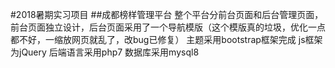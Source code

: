 #2018暑期实习项目
##成都榜样管理平台
整个平台分前台页面和后台管理页面，前台页面独立设计，后台页面采用了一个导航模版（这个模版真的垃圾，优化一点都不好，一缩放网页就乱了，改bug已修复）
主题采用bootstrap框架完成
js框架为jQuery
后端语言采用php7
数据库采用mysql8


